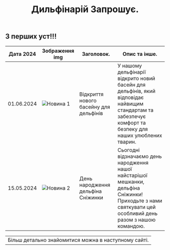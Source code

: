 <!DOCTYPE html>
<html lang="en">
<head>
<meta charset="UTF-8">
<meta name="viewport" content="width=device-width, initial-scale=1.0">
</head>
<body>
<header>
  <h1>Дильфінарій Запрошує.</h1>
</header>

<div class="news-container">
  <h2>З перших уст!!!
  </h2>
  <table class="table">
    <thead>
      <tr>
        <th>Дата 2024</th>
        <th>Зображення img</th>
        <th>Заголовок.</th>
        <th>Опис та інше. </th>
      </tr>
    </thead>
    <tbody>
      <tr>
        <td>01.06.2024</td>
        <td><img src="https://encrypted-tbn0.gstatic.com/images?q=tbn:ANd9GcTzelMtBjzrnqADMdUJIsVpJvG0h2_NF3X9mg&s" alt="Новина 1" ></td>
        <td>Відкриття нового басейну для дельфінів</td>
        <td>У нашому дельфінарії відкрито новий басейн для дельфінів, який відповідає найвищим стандартам та забезпечує комфорт та безпеку для наших улюблених тварин.</td>
      </tr>
      <tr>
        <td>15.05.2024</td>
        <td><img src="https://encrypted-tbn0.gstatic.com/images?q=tbn:ANd9GcR-cGrEjpbqjVfnezYGuPrFrBFAnZ7irhj0Ug&s" alt="Новина 2"></td>
        <td>День народження дельфіна Сніжинки</td>
        <td>Сьогодні відзначаємо день народження нашої найстарішої мешканки, дельфіна Сніжинки! Приходьте з нами святкувати цей особливий день разом з нашою командою.</td>
      </tr>
    </tbody>
  </table>
  <table> 
   <td> Більш детально знайомитися можна в наступному сайті.   </td>
   
  </table>
  
</div>

</body>
</html>
